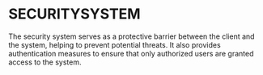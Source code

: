 # SECURITYSYSTEM
The security system serves as a protective barrier between the client and the system, helping to prevent potential threats. It also provides authentication measures to ensure that only authorized users are granted access to the system.
